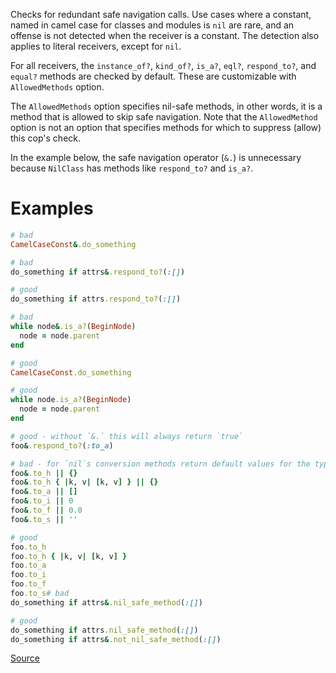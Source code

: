 
Checks for redundant safe navigation calls.
Use cases where a constant, named in camel case for classes and modules is `nil` are rare,
and an offense is not detected when the receiver is a constant. The detection also applies
to literal receivers, except for `nil`.

For all receivers, the `instance_of?`, `kind_of?`, `is_a?`, `eql?`, `respond_to?`,
and `equal?` methods are checked by default.
These are customizable with `AllowedMethods` option.

The `AllowedMethods` option specifies nil-safe methods,
in other words, it is a method that is allowed to skip safe navigation.
Note that the `AllowedMethod` option is not an option that specifies methods
for which to suppress (allow) this cop's check.

In the example below, the safe navigation operator (`&.`) is unnecessary
because `NilClass` has methods like `respond_to?` and `is_a?`.

# Examples

```ruby
# bad
CamelCaseConst&.do_something

# bad
do_something if attrs&.respond_to?(:[])

# good
do_something if attrs.respond_to?(:[])

# bad
while node&.is_a?(BeginNode)
  node = node.parent
end

# good
CamelCaseConst.do_something

# good
while node.is_a?(BeginNode)
  node = node.parent
end

# good - without `&.` this will always return `true`
foo&.respond_to?(:to_a)

# bad - for `nil`s conversion methods return default values for the type
foo&.to_h || {}
foo&.to_h { |k, v| [k, v] } || {}
foo&.to_a || []
foo&.to_i || 0
foo&.to_f || 0.0
foo&.to_s || ''

# good
foo.to_h
foo.to_h { |k, v| [k, v] }
foo.to_a
foo.to_i
foo.to_f
foo.to_s# bad
do_something if attrs&.nil_safe_method(:[])

# good
do_something if attrs.nil_safe_method(:[])
do_something if attrs&.not_nil_safe_method(:[])
```

[Source](http://www.rubydoc.info/gems/rubocop/RuboCop/Cop/Lint/RedundantSafeNavigation)